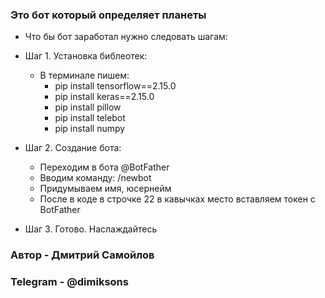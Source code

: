 ###  Это бот который определяет планеты  ###
 - Что бы бот заработал нужно следовать шагам:
  - Шаг 1. Установка библеотек:
       - В терминале пишем:
           - pip install tensorflow==2.15.0
           - pip install keras==2.15.0
           - pip install pillow
           - pip install telebot
           - pip install numpy
           
  - Шаг 2. Создание бота:
       - Переходим в бота @BotFather
       - Вводим команду: /newbot
       - Придумываем имя, юсернейм
       - После в коде в строчке 22 в кавычках место <TOKEN> вставляем токен с BotFather
    
  - Шаг 3. Готово. Наслаждайтесь
### Автор - Дмитрий Самойлов ###
### Telegram - @dimiksons ###
